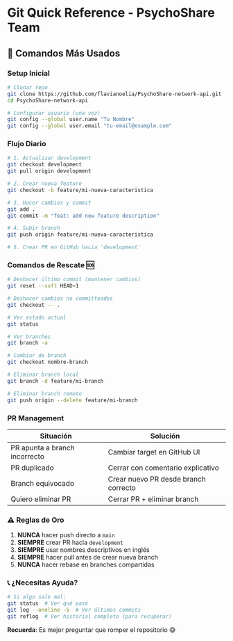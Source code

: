 # Git Quick Reference - PsychoShare Team

## 🚀 Comandos Más Usados

### Setup Inicial
```bash
# Clonar repo
git clone https://github.com/flavianoelia/PsychoShare-network-api.git
cd PsychoShare-network-api

# Configurar usuario (una vez)
git config --global user.name "Tu Nombre"
git config --global user.email "tu-email@example.com"
```

### Flujo Diario
```bash
# 1. Actualizar development
git checkout development
git pull origin development

# 2. Crear nueva feature
git checkout -b feature/mi-nueva-caracteristica

# 3. Hacer cambios y commit
git add .
git commit -m "feat: add new feature description"

# 4. Subir branch
git push origin feature/mi-nueva-caracteristica

# 5. Crear PR en GitHub hacia 'development'
```

### Comandos de Rescate 🆘

```bash
# Deshacer último commit (mantener cambios)
git reset --soft HEAD~1

# Deshacer cambios no committeados
git checkout -- .

# Ver estado actual
git status

# Ver branches
git branch -a

# Cambiar de branch
git checkout nombre-branch

# Eliminar branch local
git branch -d feature/mi-branch

# Eliminar branch remoto
git push origin --delete feature/mi-branch
```

### PR Management

| Situación | Solución |
|-----------|----------|
| PR apunta a branch incorrecto | Cambiar target en GitHub UI |
| PR duplicado | Cerrar con comentario explicativo |
| Branch equivocado | Crear nuevo PR desde branch correcto |
| Quiero eliminar PR | Cerrar PR + eliminar branch |

### ⚠️ Reglas de Oro

1. **NUNCA** hacer push directo a `main`
2. **SIEMPRE** crear PR hacia `development`  
3. **SIEMPRE** usar nombres descriptivos en inglés
4. **SIEMPRE** hacer pull antes de crear nueva branch
5. **NUNCA** hacer rebase en branches compartidas

### 📞 ¿Necesitas Ayuda?

```bash
# Si algo sale mal:
git status  # Ver qué pasó
git log --oneline -5  # Ver últimos commits  
git reflog  # Ver historial completo (para recuperar)
```

**Recuerda**: Es mejor preguntar que romper el repositorio 😅